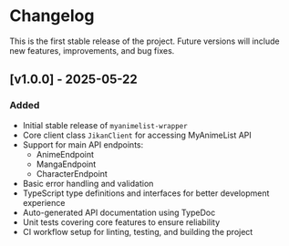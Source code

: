 # Changelog

This is the first stable release of the project. Future versions will include new features, improvements, and bug fixes.

## [v1.0.0] - 2025-05-22

### Added
- Initial stable release of `myanimelist-wrapper`
- Core client class `JikanClient` for accessing MyAnimeList API
- Support for main API endpoints:
  - AnimeEndpoint
  - MangaEndpoint
  - CharacterEndpoint
- Basic error handling and validation
- TypeScript type definitions and interfaces for better development experience
- Auto-generated API documentation using TypeDoc
- Unit tests covering core features to ensure reliability
- CI workflow setup for linting, testing, and building the project
